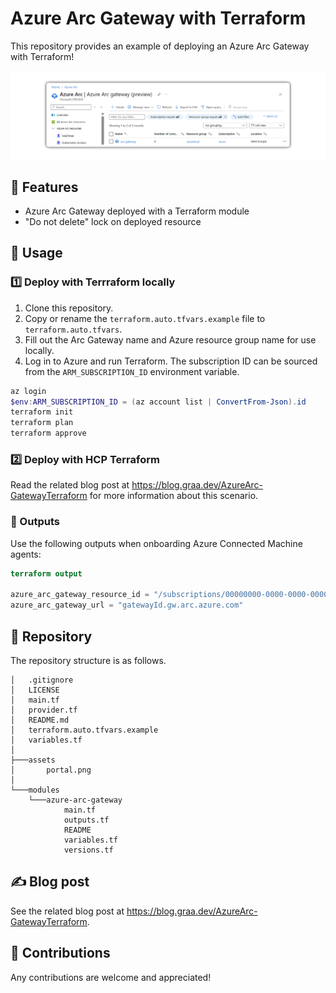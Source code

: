 # Azure Arc Gateway with Terraform

This repository provides an example of deploying an Azure Arc Gateway with Terraform!

![Release](/assets/portal.png)

## 🚀 Features

- Azure Arc Gateway deployed with a Terraform module
- "Do not delete" lock on deployed resource

## 📄 Usage

### 1️⃣  Deploy with Terrraform locally

1. Clone this repository.
2. Copy or rename the `terraform.auto.tfvars.example` file to `terraform.auto.tfvars`. 
3. Fill out the Arc Gateway name and Azure resource group name for use locally.
4. Log in to Azure and run Terraform. The subscription ID can be sourced from the `ARM_SUBSCRIPTION_ID` environment variable.

```powershell
az login
$env:ARM_SUBSCRIPTION_ID = (az account list | ConvertFrom-Json).id
terraform init
terraform plan
terraform approve
```

### 2️⃣ Deploy with HCP Terraform

Read the related blog post at https://blog.graa.dev/AzureArc-GatewayTerraform for more information about this scenario.

### 📂 Outputs

Use the following outputs when onboarding Azure Connected Machine agents:

```terraform
terraform output

azure_arc_gateway_resource_id = "/subscriptions/00000000-0000-0000-0000-000000000000/resourceGroups/resourceGroup/providers/Microsoft.HybridCompute/gateways/arc-gateway"
azure_arc_gateway_url = "gatewayId.gw.arc.azure.com"
```

## 🌳 Repository

The repository structure is as follows.

```plaintext
│   .gitignore
│   LICENSE
│   main.tf
│   provider.tf
│   README.md
│   terraform.auto.tfvars.example
│   variables.tf
│
├───assets
│       portal.png
│
└───modules
    └───azure-arc-gateway
            main.tf
            outputs.tf
            README
            variables.tf
            versions.tf
```

## ✍ Blog post

See the related blog post at https://blog.graa.dev/AzureArc-GatewayTerraform.

## 👏 Contributions

Any contributions are welcome and appreciated!